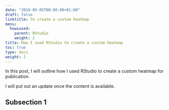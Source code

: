 ```yaml
---
date: "2019-05-05T00:00:00+01:00"
draft: false
linktitle: To create a custom heatmap
menu:
  howiused:
    parent: RStudio
    weight: 2
title: How I used RStudio to create a custom heatmap
toc: true
type: docs
weight: 2
---
```


In this post, I will outline how I used RStudio to create a custom heatmap for publication. 

I will put out an update once the content is available.

## Subsection 1

